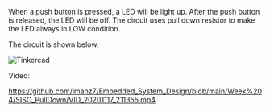 When a push button is pressed, a LED will be light up.
After the push button is released, the LED will be off.
The circuit uses pull down resistor to make the LED always in LOW condition.



The circuit is shown below.

![Tinkercad](https://user-images.githubusercontent.com/73816908/99396309-8dd06500-291c-11eb-8274-ed7def4caf6c.png)

Video:

https://github.com/imanz7/Embedded_System_Design/blob/main/Week%204/SISO_PullDown/VID_20201117_211355.mp4
